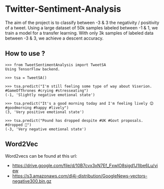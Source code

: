 # Twitter-Sentiment-Analysis

The aim of the project is to classify between -3 & 3 the negativity / positivity of a tweet. Using a large dataset of 50k samples labeled between -1 & 1, we train a model for a transfer learning. With only 3k samples of labeled data between -3 & 3, we achieve a descent accuracy.


## How to use ?

```python3
>>> from TweetSentimentAnalysis import TweetSA
Using TensorFlow backend.

>>> tsa = TweetSA()

>>> tsa.predict("I'm still feeling some type of way about Viserion. #GameOfThrones #crying #stresseating")
(-1, 'Slightly negative emotional state')

>>> tsa.predict("It's a good morning today and I'm feeling lively 😊 #goodmorning #happy #lively")
(3, 'Very positive emotional state')

>>> tsa.predict("Pound has dropped despite #UK #Govt proposals. #dropped 😤")
(-3, 'Very negative emotional state')
```

## Word2Vec

Word2vecs can be found at this url:
- https://drive.google.com/file/d/10B7cvx3xN7Ef_FxwIO8sigd1J1Ibe6Lu/view
- https://s3.amazonaws.com/dl4j-distribution/GoogleNews-vectors-negative300.bin.gz
